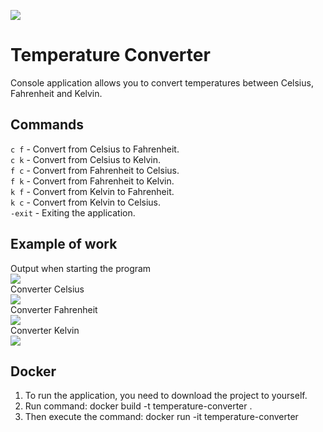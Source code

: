![](https://github.com/3oDoR/TemperatureConverter/actions/workflows/main.yml/badge.svg?branch=develop)   

# Temperature Converter



Console application allows you to convert temperatures between Celsius, Fahrenheit and Kelvin.

## Commands
`с f` - Convert from Celsius to Fahrenheit.   
`c k` - Convert from Celsius to Kelvin.   
`f c` - Convert from Fahrenheit to Celsius.   
`f k` - Convert from Fahrenheit to Kelvin.   
`k f` - Convert from Kelvin to Fahrenheit.     
`k c` - Convert from Kelvin to Celsius.   
`-exit` - Exiting the application.
## Example of work
Output when starting the program   
![](https://github.com/3oDoR/TemperatureConverter/blob/feature/readme/img/startProgram.png)   
Converter Celsius    
![](https://github.com/3oDoR/TemperatureConverter/blob/feature/readme/img/c.png)      
Converter Fahrenheit   
![](https://github.com/3oDoR/TemperatureConverter/blob/feature/readme/img/f.png)    
Converter Kelvin      
![](https://github.com/3oDoR/TemperatureConverter/blob/feature/readme/img/k.png)

## Docker
1. To run the application, you need to download the project to yourself.
2. Run command: docker build -t temperature-converter  .
3. Then execute the command: docker run -it temperature-converter      
